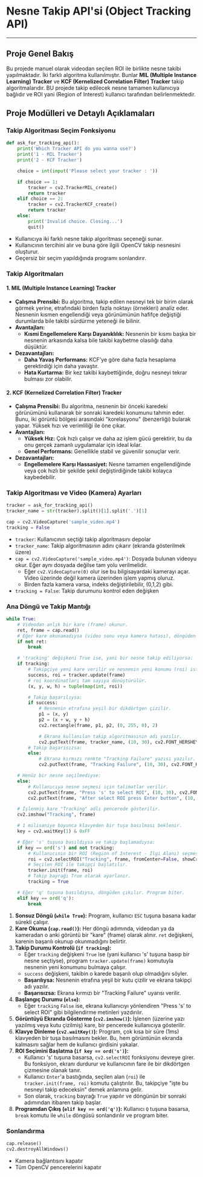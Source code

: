 # Nesne Takip API'si (Object Tracking API)
---

## Proje Genel Bakış
Bu projede manuel olarak videodan seçilen ROI ile birlikte nesne takibi yapılmaktadır. İki farklı algoritma kullanılmıştır. Bunlar **MIL (Multiple Instance Learning) Tracker** ve **KCF (Kernelized Correlation Filter) Tracker** takip algoritmalarıdır. BU projede takip edilecek nesne tamamen kullanıcıya bağlıdır ve ROI yani (Region of Interest) kullanıcı tarafından belirlenmektedir. 

## Proje Modülleri ve Detaylı Açıklamaları

### Takip Algoritması Seçim Fonksiyonu
```python
def ask_for_tracking_api():
    print('Which Tracker API do you wanna use?')
    print('1 - MIL Tracker')
    print('2 - KCF Tracker')

    choice = int(input('Please select your tracker : '))

    if choice == 1:
        tracker = cv2.TrackerMIL_create()
        return tracker
    elif choice == 2:
        tracker = cv2.TrackerKCF_create()
        return tracker
    else:
        print('Invalid choice. Closing...')
        quit()
```
- Kullanıcıya iki farklı nesne takip algoritması seçeneği sunar.
- Kullanıcının tercihini alır ve buna göre ilgili OpenCV takip nesnesini oluşturur.
- Geçersiz bir seçim yapıldığında programı sonlandırır.

### Takip Algoritmaları 

#### 1. MIL (Multiple Instance Learning) Tracker
- **Çalışma Prensibi:** Bu algoritma, takip edilen nesneyi tek bir birim olarak görmek yerine, etrafındaki birden fazla noktayı (örnekleri) analiz eder. Nesnenin kısmen engellendiği veya görünümünün hafifçe değiştiği durumlarda bile takibi sürdürme yeteneği ile bilinir.
- **Avantajları:**
  - **Kısmi Engellemelere Karşı Dayanıklılık:** Nesnenin bir kısmı başka bir nesnenin arkasında kalsa bile takibi kaybetme olasılığı daha düşüktür.
- **Dezavantajları:**
  - **Daha Yavaş Performans:** KCF'ye göre daha fazla hesaplama gerektirdiği için daha yavaştır.
  - **Hata Kurtarma:** Bir kez takibi kaybettiğinde, doğru nesneyi tekrar bulması zor olabilir.

#### 2. KCF (Kernelized Correlation Filter) Tracker
- **Çalışma Prensibi:** Bu algoritma, nesnenin bir önceki karedeki görünümünü kullanarak bir sonraki karedeki konumunu tahmin eder. Bunu, iki görüntü bölgesi arasındaki "korelasyonu" (benzerliği) bularak yapar. Yüksek hızı ve verimliliği ile öne çıkar.
- **Avantajları:**
  - **Yüksek Hız:** Çok hızlı çalışır ve daha az işlem gücü gerektirir, bu da onu gerçek zamanlı uygulamalar için ideal kılar.
  - **Genel Performans:** Genellikle stabil ve güvenilir sonuçlar verir.
- **Dezavantajları:**
  - **Engellemelere Karşı Hassasiyet:** Nesne tamamen engellendiğinde veya çok hızlı bir şekilde şekil değiştirdiğinde takibi kolayca kaybedebilir.

### Takip Algoritması ve Video (Kamera) Ayarları
```python
tracker = ask_for_tracking_api()
tracker_name = str(tracker).split()[1].split('.')[1]

cap = cv2.VideoCapture('sample_video.mp4')
tracking = False  

```
- `tracker`: Kullanıcının seçtiği takip algoritmasını depolar
- `tracker_name`: Takip algoritmasının adını çıkarır (ekranda gösterilmek üzere)
- `cap = cv2.VideoCapture('sample_video.mp4')`: Dosyada bulunan videoyu okur. Eğer aynı dosyada değilse tam yolu verilmelidir.
  - Eğer `cv2.VideoCapture(0)` olur ise bu bilgisayardaki kamerayı açar. Video üzerinde değil kamera üzerinden işlem yapmış oluruz. 
  - Birden fazla kamera varsa, indeks değiştirilebilir, (0,1,2) gibi.
- `tracking = False`: Takip durumunu kontrol eden değişken

### Ana Döngü ve Takip Mantığı
```python
while True:
    # Videodan anlık bir kare (frame) okunur.
    ret, frame = cap.read()
    # Eğer kare okunamadıysa (video sonu veya kamera hatası), döngüden çıkılır.
    if not ret:
        break

    # 'tracking' değişkeni True ise, yani bir nesne takip ediliyorsa:
    if tracking:
        # Takipçiye yeni kare verilir ve nesnenin yeni konumu (roi) istenir.
        success, roi = tracker.update(frame)
        # roi koordinatları tam sayıya dönüştürülür.
        (x, y, w, h) = tuple(map(int, roi))

        # Takip başarılıysa:
        if success:
            # Nesnenin etrafına yeşil bir dikdörtgen çizilir.
            p1 = (x, y)
            p2 = (x + w, y + h)
            cv2.rectangle(frame, p1, p2, (0, 255, 0), 2)

            # Ekrana kullanılan takip algoritmasının adı yazılır.
            cv2.putText(frame, tracker_name, (10, 30), cv2.FONT_HERSHEY_SIMPLEX, 1, (0, 255, 0), 2)
        # Takip başarısızsa:
        else:
            # Ekrana kırmızı renkte "Tracking Failure" yazısı yazılır.
            cv2.putText(frame, "Tracking Failure", (10, 30), cv2.FONT_HERSHEY_SIMPLEX, 1, (0, 0, 255), 2)

    # Henüz bir nesne seçilmediyse:
    else:
        # Kullanıcıya nesne seçmesi için talimatlar verilir.
        cv2.putText(frame, "Press 's' to select ROI", (10, 30), cv2.FONT_HERSHEY_SIMPLEX, 1, (255, 255, 0), 2)
        cv2.putText(frame, "After select ROI press Enter button", (10, 60), cv2.FONT_HERSHEY_SIMPLEX, 1, (255, 255, 0), 2)

    # İşlenmiş kare "Tracking" adlı pencerede gösterilir.
    cv2.imshow("Tracking", frame)

    # 1 milisaniye boyunca klavyeden bir tuşa basılması beklenir.
    key = cv2.waitKey(1) & 0xFF

    # Eğer 's' tuşuna basıldıysa ve takip başlamadıysa:
    if key == ord('s') and not tracking:
        # Kullanıcının bir ROI (Region of Interest - İlgi Alanı) seçmesi için pencere açılır.
        roi = cv2.selectROI("Tracking", frame, fromCenter=False, showCrosshair=False)
        # Seçilen ROI ile takipçi başlatılır.
        tracker.init(frame, roi)
        # Takip bayrağı True olarak ayarlanır.
        tracking = True

    # Eğer 'q' tuşuna basıldıysa, döngüden çıkılır. Program biter. 
    elif key == ord('q'): 
        break
```
1.  **Sonsuz Döngü (`while True`):** Program, kullanıcı `ESC` tuşuna basana kadar sürekli çalışır.
2.  **Kare Okuma (`cap.read()`):** Her döngü adımında, videodan ya da kameradan o anki görüntü bir "kare" (frame) olarak alınır. `ret` değişkeni, karenin başarılı okunup okunmadığını belirtir.
3.  **Takip Durumu Kontrolü (`if tracking`):**
    *   Eğer `tracking` değişkeni `True` ise (yani kullanıcı 's' tuşuna basıp bir nesne seçtiyse), program `tracker.update(frame)` komutuyla nesnenin yeni konumunu bulmaya çalışır.
    *   `success` değişkeni, takibin o karede başarılı olup olmadığını söyler.
    *   **Başarılıysa:** Nesnenin etrafına yeşil bir kutu çizilir ve ekrana takipçi adı yazılır.
    *   **Başarısızsa:** Ekrana kırmızı bir "Tracking Failure" uyarısı verilir.
4.  **Başlangıç Durumu (`else`):**
    *   Eğer `tracking` `False` ise, ekrana kullanıcıyı yönlendiren "Press 's' to select ROI" gibi bilgilendirme metinleri yazdırılır.
5.  **Görüntüyü Ekranda Gösterme (`cv2.imshow()`):** İşlenen (üzerine yazı yazılmış veya kutu çizilmiş) kare, bir pencerede kullanıcıya gösterilir.
6.  **Klavye Dinleme (`cv2.waitKey()`):** Program, çok kısa bir süre (1ms) klavyeden bir tuşa basılmasını bekler. Bu, hem görüntünün ekranda kalmasını sağlar hem de kullanıcı girdisini yakalar.
7.  **ROI Seçimini Başlatma (`if key == ord('s')`):**
    *   Kullanıcı 's' tuşuna basarsa, `cv2.selectROI` fonksiyonu devreye girer. Bu fonksiyon, ekranı durdurur ve kullanıcının fare ile bir dikdörtgen çizmesine olanak tanır.
    *   Kullanıcı `Enter`'a bastığında, seçilen alan (`roi`) ile `tracker.init(frame, roi)` komutu çalıştırılır. Bu, takipçiye "işte bu nesneyi takip edeceksin" demek anlamına gelir.
    *   Son olarak, `tracking` bayrağı `True` yapılır ve döngünün bir sonraki adımından itibaren takip başlar.
8.  **Programdan Çıkış (`elif key == ord('q')`):** Kullanıcı `Q` tuşuna basarsa, `break` komutu ile `while` döngüsü sonlandırılır ve program biter.

### Sonlandırma
```python
cap.release()
cv2.destroyAllWindows()
```
- Kamera bağlantısını kapatır
- Tüm OpenCV pencerelerini kapatır

